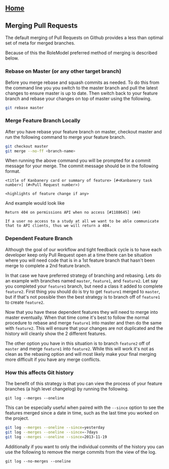 ## [Home](../README.md)

## Merging Pull Requests

The default merging of Pull Requests on Github provides a less than optimal set of meta for merged branches.

Because of this the RoleModel preferred method of merging is described below.

### Rebase on Master (or any other target branch)

Before you merge rebase and squash commits as needed. To do this from the command line you you switch to the master branch and pull the latest changes to ensure master is up to date. Then switch back to your feature branch and rebase your changes on top of master using the following.

```bash
git rebase master
```

### Merge Feature Branch Locally

After you have rebase your feature branch on master, checkout master and run the following command to merge your feature branch.

```bash
git checkout master
git merge --no-ff <branch-name>
```

When running the above command you will be prompted for a commit message for your merge. The commit message should be in the following format.

```
<title of Kanbanery card or summary of feature> [#<Kanbanery task number>] (#<Pull Request number>)

<highlights of feature change if any>
```

And example would look like

```
Return 404 on permissions API when no access [#1188645] (#4)

If a user no access to a study at all we want to be able communicate that to API clients, thus we will return a 404.
```

### Dependent Feature Branch

Although the goal of our workflow and tight feedback cycle is to have each developer keep only Pull Request open at a time there can be situation where you will need code that is in a 1st feature branch that hasn't been merge to complete a 2nd feature branch.

In that case we have preferred strategy of branching and rebasing. Lets do an example with branches named `master`, `feature1`, and `feature2`. Let say you completed your `feature1` branch, but need a class it added to complete `feature2`. First thing you should do is try to get `feature1` merged to `master`, but if that's not possible then the best strategy is to branch off of `feature1` to create `feature2`.

Now that you have these dependent features they will need to merge into master eventually. When that time come it's best to follow the normal procedure to rebase and merge `feature1` into master and then do the same with `feature2`. This will ensure that your changes are not duplicated and the history will cleanly show the 2 different features.

The other option you have in this situation is to branch `feature2` off of `master` and merge `feature1` into `feature2`. While this will work it's not as clean as the rebasing option and will most likely make your final merging more difficult if you have any merge conflicts.

### How this affects Git history

The benefit of this strategy is that you can view the process of your feature branches (a high level changelog) by running the following.

```
git log --merges --oneline
```

This can be especially useful when paired with the `--since` option to see the features merged since a date in time, such as the last time you worked on the project.

```bash
git log --merges --oneline --since=yesterday
git log --merges --oneline --since=-7days
git log --merges --oneline --since=2013-11-19
```

Additionally if you want to only the individual commits of the history you can use the following to remove the merge commits from the view of the log.

```
git log --no-merges --oneline
```
